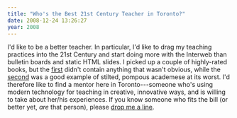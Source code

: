 ```yaml
---
title: "Who's the Best 21st Century Teacher in Toronto?"
date: 2008-12-24 13:26:27
year: 2008
---
```

I'd like to be a better teacher.  In particular, I'd like to drag my teaching practices into the 21st Century and start doing more with the Interweb than bulletin boards and static HTML slides. I picked up a couple of highly-rated books, but the <a href="http://www.amazon.com/Online-Learning-Idea-Book-Technology-Based/dp/0787981680">first</a> didn't contain anything that wasn't obvious, while the <a href="http://www.amazon.com/e-Learning-Science-Instruction-Guidelines-Multimedia/dp/0787986836">second</a> was a good example of stilted, pompous academese at its worst. I'd therefore like to find a mentor here in Toronto---someone who's using modern technology for teaching in creative, innovative ways, and is willing to take about her/his experiences.  If you know someone who fits the bill (or better yet, <em>are</em> that person), please <a href="mailto:gvwilson@cs.toronto.edu">drop me a line</a>.
